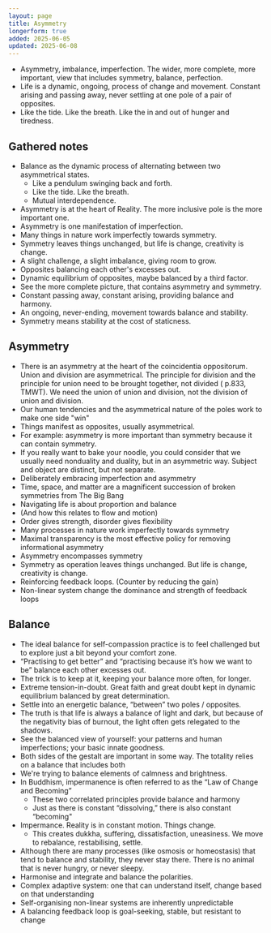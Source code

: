 ```yaml
---
layout: page
title: Asymmetry
longerform: true
added: 2025-06-05
updated: 2025-06-08
---
```


- Asymmetry, imbalance, imperfection. The wider, more complete, more important, view that includes symmetry, balance, perfection.
- Life is a dynamic, ongoing, process of change and movement. Constant arising and passing away, never settling at one pole of a pair of opposites.
- Like the tide. Like the breath. Like the in and out of hunger and tiredness.

## Gathered notes

- Balance as the dynamic process of alternating between two asymmetrical states.
    - Like a pendulum swinging back and forth.
    - Like the tide. Like the breath.
    - Mutual interdependence.
- Asymmetry is at the heart of Reality. The more inclusive pole is the more important one.
- Asymmetry is one manifestation of imperfection.
- Many things in nature work imperfectly towards symmetry.
- Symmetry leaves things unchanged, but life is change, creativity is change.
- A slight challenge, a slight imbalance, giving room to grow.
- Opposites balancing each other's excesses out.
- Dynamic equilibrium of opposites, maybe balanced by a third factor.
- See the more complete picture, that contains asymmetry and symmetry.
- Constant passing away, constant arising, providing balance and harmony.
- An ongoing, never-ending, movement towards balance and stability.
- Symmetry means stability at the cost of staticness.

## Asymmetry

- There is an asymmetry at the heart of the coincidentia oppositorum. Union and division are asymmetrical. The principle for division and the principle for union need to be brought together, not divided ( p.833, TMWT). We need the union of union and division, not the division of union and division.
- Our human tendencies and the asymmetrical nature of the poles work to make one side "win"
- Things manifest as opposites, usually asymmetrical.
- For example: asymmetry is more important than symmetry because it can contain symmetry.
- If you really want to bake your noodle, you could consider that we usually need nonduality and duality, but in an asymmetric way. Subject and object are distinct, but not separate.
- Deliberately embracing imperfection and asymmetry
- Time, space, and matter are a magnificent succession of broken symmetries from The Big Bang
- Navigating life is about proportion and balance
- (And how this relates to flow and motion)
- Order gives strength, disorder gives flexibility
- Many processes in nature work imperfectly towards symmetry
- Maximal transparency is the most effective policy for removing informational  asymmetry
- Asymmetry encompasses symmetry
- Symmetry as operation leaves things unchanged. But life is change, creativity is change.
- Reinforcing feedback loops. (Counter by reducing the gain)
- Non-linear system change the dominance and strength of feedback loops 

## Balance

- The ideal balance for self-compassion practice is to feel challenged but to explore just a bit beyond your comfort zone.
- “Practising to get better” and “practising because it’s how we want to be” balance each other excesses out.
- The trick is to keep at it, keeping your balance more often, for longer.
- Extreme tension-in-doubt. Great faith and great doubt kept in dynamic equilibrium balanced by great determination.
- Settle into an energetic balance, “between” two poles / opposites.
- The truth is that life is always a balance of light and dark, but because of the negativity bias of burnout, the light often gets relegated to the shadows.
- See the balanced view of yourself: your patterns and human imperfections; your basic innate goodness.
- Both sides of the gestalt are important in some way. The totality relies on a balance that includes both
- We're trying to balance elements of calmness and brightness.
- In Buddhism, impermanence is often referred to as the “Law of Change and Becoming”
    - These two correlated principles provide balance and harmony
    - Just as there is constant “dissolving,” there is also constant “becoming"
- Impermance. Reality is in constant motion. Things change.
    - This creates dukkha, suffering, dissatisfaction, uneasiness. We move to rebalance, restabilising, settle.
- Although there are many processes (like osmosis or homeostasis) that tend to balance and stability, they never stay there. There is no animal that is never hungry, or never sleepy.
- Harmonise and integrate and balance the polarities.
- Complex adaptive system: one that can understand itself, change based on that understanding
- Self-organising non-linear systems are inherently unpredictable
- A balancing feedback loop is goal-seeking, stable, but resistant to change
